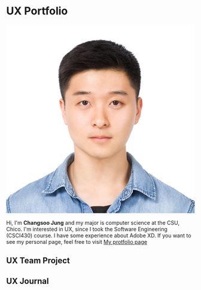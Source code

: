 # UX Portfolio
![alt text][myPhoto]

[myPhoto]: https://github.com/UsabilityEngineering/uxportfolio-cjung5/blob/master/assets/changsoo.jpg "Changsoo Jung"
Hi, I'm **Changsoo Jung** and my major is computer science at the CSU, Chico.
I'm interested in UX, since I took the Software Engineering (CSCI430) course. I have some experience about Adobe XD.
If you want to see my personal page, feel free to visit [My protfolio page](https://changsoojung-66e4e.firebaseapp.com/)
## UX Team Project


## UX Journal

